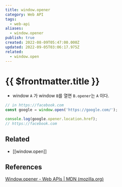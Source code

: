 ```yaml
---
title: window.opener
category: Web API
tags:
  - web-api
aliases:
  - window.opener
publish: true
created: 2022-08-09T05:47:00.000Z
updated: 2022-09-05T03:06:17.975Z
related:
  - window.open
---
```


# {{ $frontmatter.title }}

- window `A` 가 window `B`를 열면 `B.opener`는 `A` 이다.

```js
// in https://facebook.com
const google = window.open('https://google.com/');

console.log(google.opener.location.href);
// https://facebook.com
```

## Related

- [[window.open]]

## References

[Window.opener - Web APIs | MDN (mozilla.org)](https://developer.mozilla.org/en-US/docs/Web/API/Window/opener)
